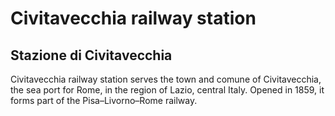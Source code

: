 Civitavecchia railway station
=======

Stazione di Civitavecchia
-----------

Civitavecchia railway station serves the town and comune of Civitavecchia, the sea port for Rome, in the region of Lazio, central Italy. Opened in 1859, it forms part of the Pisa–Livorno–Rome railway.